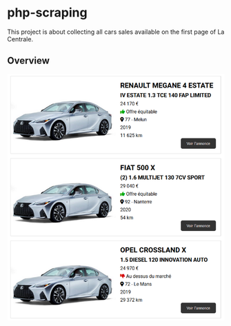 # php-scraping

This project is about collecting all cars sales available on the first page of La Centrale. 

## Overview

![alt text](https://github.com/Julien-B-py/php-scraping/blob/main/assets/images/preview.png?raw=true)